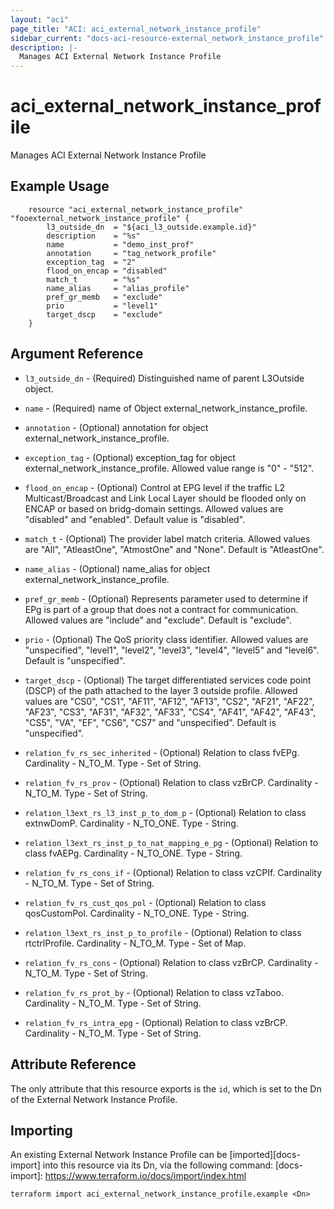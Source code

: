 ```yaml
---
layout: "aci"
page_title: "ACI: aci_external_network_instance_profile"
sidebar_current: "docs-aci-resource-external_network_instance_profile"
description: |-
  Manages ACI External Network Instance Profile
---
```


# aci_external_network_instance_profile #
Manages ACI External Network Instance Profile

## Example Usage ##

```hcl
	resource "aci_external_network_instance_profile" "fooexternal_network_instance_profile" {
		l3_outside_dn  = "${aci_l3_outside.example.id}"
		description    = "%s"
		name           = "demo_inst_prof"
		annotation     = "tag_network_profile"
		exception_tag  = "2"
		flood_on_encap = "disabled"
		match_t        = "%s"
		name_alias     = "alias_profile"
		pref_gr_memb   = "exclude"
		prio           = "level1"
		target_dscp    = "exclude"
	}
```
## Argument Reference ##
* `l3_outside_dn` - (Required) Distinguished name of parent L3Outside object.
* `name` - (Required) name of Object external_network_instance_profile.
* `annotation` - (Optional) annotation for object external_network_instance_profile.
* `exception_tag` - (Optional) exception_tag for object external_network_instance_profile. Allowed value range is "0" - "512".
* `flood_on_encap` - (Optional) Control at EPG level if the traffic L2 Multicast/Broadcast and Link Local Layer should be flooded only on ENCAP or based on bridg-domain settings. Allowed values are "disabled" and "enabled". Default value is "disabled".
* `match_t` - (Optional) The provider label match criteria. Allowed values are "All", "AtleastOne", "AtmostOne" and "None". Default is "AtleastOne".
* `name_alias` - (Optional) name_alias for object external_network_instance_profile.
* `pref_gr_memb` - (Optional)  Represents parameter used to determine if EPg is part of a group that does not a contract for communication. Allowed values are "include" and "exclude". Default is "exclude".

* `prio` - (Optional) The QoS priority class identifier. Allowed values are "unspecified", "level1", "level2", "level3", "level4", "level5" and "level6". Default is "unspecified".
* `target_dscp` - (Optional) The target differentiated services code point (DSCP) of the path attached to the layer 3 outside profile. Allowed values are "CS0", "CS1", "AF11",	"AF12",	"AF13",	"CS2",	"AF21",	"AF22",	"AF23",	"CS3",	"AF31",	"AF32",	"AF33",	"CS4",	"AF41",	"AF42",	"AF43",	"CS5",	"VA",	"EF",	"CS6",	"CS7"	and "unspecified". Default is "unspecified".	


* `relation_fv_rs_sec_inherited` - (Optional) Relation to class fvEPg. Cardinality - N_TO_M. Type - Set of String.
                
* `relation_fv_rs_prov` - (Optional) Relation to class vzBrCP. Cardinality - N_TO_M. Type - Set of String.
                
* `relation_l3ext_rs_l3_inst_p_to_dom_p` - (Optional) Relation to class extnwDomP. Cardinality - N_TO_ONE. Type - String.
                
* `relation_l3ext_rs_inst_p_to_nat_mapping_e_pg` - (Optional) Relation to class fvAEPg. Cardinality - N_TO_ONE. Type - String.
                
* `relation_fv_rs_cons_if` - (Optional) Relation to class vzCPIf. Cardinality - N_TO_M. Type - Set of String.
                
* `relation_fv_rs_cust_qos_pol` - (Optional) Relation to class qosCustomPol. Cardinality - N_TO_ONE. Type - String.
                
* `relation_l3ext_rs_inst_p_to_profile` - (Optional) Relation to class rtctrlProfile. Cardinality - N_TO_M. Type - Set of Map.
                
* `relation_fv_rs_cons` - (Optional) Relation to class vzBrCP. Cardinality - N_TO_M. Type - Set of String.
                
* `relation_fv_rs_prot_by` - (Optional) Relation to class vzTaboo. Cardinality - N_TO_M. Type - Set of String.
                
* `relation_fv_rs_intra_epg` - (Optional) Relation to class vzBrCP. Cardinality - N_TO_M. Type - Set of String.
                


## Attribute Reference

The only attribute that this resource exports is the `id`, which is set to the
Dn of the External Network Instance Profile.

## Importing ##

An existing External Network Instance Profile can be [imported][docs-import] into this resource via its Dn, via the following command:
[docs-import]: https://www.terraform.io/docs/import/index.html


```
terraform import aci_external_network_instance_profile.example <Dn>
```